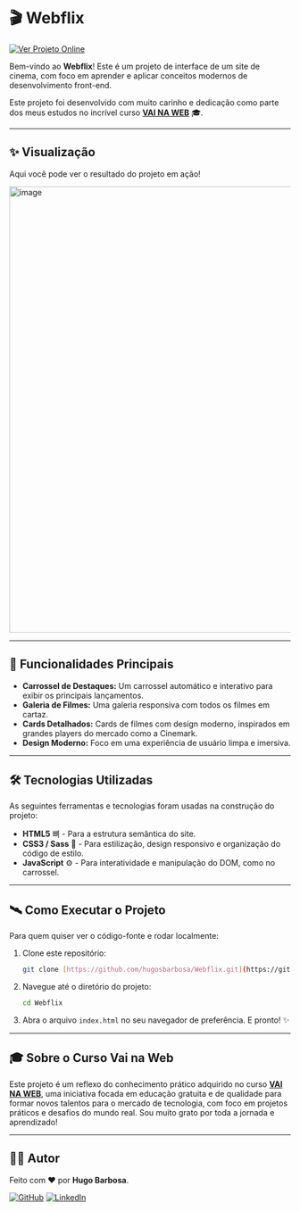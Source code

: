 # 🎬 Webflix

[![Ver Projeto Online](https://img.shields.io/badge/Ver%20Projeto%20Online-D90000?style=for-the-badge&logo=rocket&logoColor=white)](https://hugosbarbosa.me/Webflix/)

Bem-vindo ao **Webflix**! Este é um projeto de interface de um site de cinema, com foco em aprender e aplicar conceitos modernos de desenvolvimento front-end.

Este projeto foi desenvolvido com muito carinho e dedicação como parte dos meus estudos no incrível curso **[VAI NA WEB](https://vainaweb.com.br/)** 🎓.

---

## ✨ Visualização

Aqui você pode ver o resultado do projeto em ação!

<img width="800" height="800" alt="image" src="https://github.com/user-attachments/assets/184f7ca5-37eb-4046-bb6f-de5a143e8eb7" />


---

## 🚀 Funcionalidades Principais

- **Carrossel de Destaques:** Um carrossel automático e interativo para exibir os principais lançamentos.
- **Galeria de Filmes:** Uma galeria responsiva com todos os filmes em cartaz.
- **Cards Detalhados:** Cards de filmes com design moderno, inspirados em grandes players do mercado como a Cinemark.
- **Design Moderno:** Foco em uma experiência de usuário limpa e imersiva.

---

## 🛠️ Tecnologias Utilizadas

As seguintes ferramentas e tecnologias foram usadas na construção do projeto:

- **HTML5** 뼈 - Para a estrutura semântica do site.
- **CSS3 / Sass** 🎨 - Para estilização, design responsivo e organização do código de estilo.
- **JavaScript** ⚙️ - Para interatividade e manipulação do DOM, como no carrossel.

---

## 🛰️ Como Executar o Projeto

Para quem quiser ver o código-fonte e rodar localmente:

1.  Clone este repositório:
    ```bash
    git clone [https://github.com/hugosbarbosa/Webflix.git](https://github.com/hugosbarbosa/Webflix.git)
    ```
2.  Navegue até o diretório do projeto:
    ```bash
    cd Webflix
    ```
3.  Abra o arquivo `index.html` no seu navegador de preferência. E pronto! ✨

---

## 🎓 Sobre o Curso Vai na Web

Este projeto é um reflexo do conhecimento prático adquirido no curso **[VAI NA WEB](https://vainaweb.com.br/)**, uma iniciativa focada em educação gratuita e de qualidade para formar novos talentos para o mercado de tecnologia, com foco em projetos práticos e desafios do mundo real. Sou muito grato por toda a jornada e aprendizado!

---

## 👨‍💻 Autor

Feito com ❤️ por **Hugo Barbosa**.

[![GitHub](https://img.shields.io/badge/GitHub-181717?style=for-the-badge&logo=github&logoColor=white)](https://github.com/hugosbarbosa)
[![LinkedIn](https://img.shields.io/badge/LinkedIn-0A66C2?style=for-the-badge&logo=linkedin&logoColor=white)](https://www.linkedin.com/in/hugo-barbosa-3a2152322/) 
